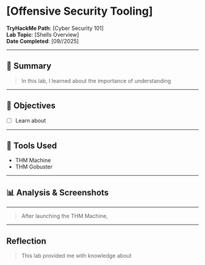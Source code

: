 # [Offensive Security Tooling]

**TryHackMe Path**: [Cyber Security 101]  
**Lab Topic**: [Shells Overview]  
**Date Completed**: [09//2025]

---

## 🧠 Summary

> In this lab, I learned about the importance of understanding

---

## 🎯 Objectives
- [ ] Learn about 
      
---

## 🧰 Tools Used
- THM Machine
- THM Gobuster

---

## 📊 Analysis & Screenshots

***  ***

> After launching the THM Machine,

---

## Reflection

> This lab provided me with knowledge about 

